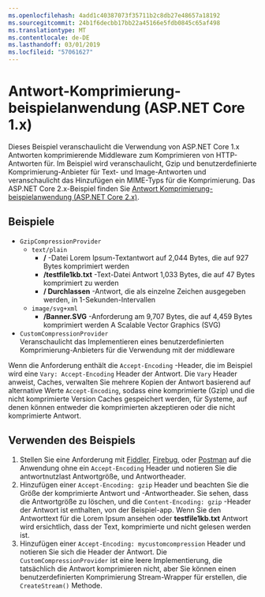 ```yaml
---
ms.openlocfilehash: 4add1c40387073f35711b2c8db27e48657a18192
ms.sourcegitcommit: 24b1f6decbb17bb22a45166e5fdb0845c65af498
ms.translationtype: MT
ms.contentlocale: de-DE
ms.lasthandoff: 03/01/2019
ms.locfileid: "57061627"
---
```

# <a name="response-compression-sample-application-aspnet-core-1x"></a>Antwort-Komprimierung-beispielanwendung (ASP.NET Core 1.x)

Dieses Beispiel veranschaulicht die Verwendung von ASP.NET Core 1.x Antworten komprimierende Middleware zum Komprimieren von HTTP-Antworten für. Im Beispiel wird veranschaulicht, Gzip und benutzerdefinierte Komprimierung-Anbieter für Text- und Image-Antworten und veranschaulicht das Hinzufügen ein MIME-Typs für die Komprimierung. Das ASP.NET Core 2.x-Beispiel finden Sie [Antwort Komprimierung-beispielanwendung (ASP.NET Core 2.x)](https://github.com/aspnet/Docs/tree/master/aspnetcore/performance/response-compression/samples/2.x).

## <a name="examples-in-this-sample"></a>Beispiele

* `GzipCompressionProvider`
  * `text/plain`
    * **/** -Datei Lorem Ipsum-Textantwort auf 2,044 Bytes, die auf 927 Bytes komprimiert werden
    * **/testfile1kb.txt** -Text-Datei Antwort 1,033 Bytes, die auf 47 Bytes komprimiert zu werden
    * **/ Durchlassen** -Antwort, die als einzelne Zeichen ausgegeben werden, in 1-Sekunden-Intervallen
  * `image/svg+xml`
    * **/Banner.SVG** -Anforderung am 9,707 Bytes, die auf 4,459 Bytes komprimiert werden A Scalable Vector Graphics (SVG)
* `CustomCompressionProvider`<br>Veranschaulicht das Implementieren eines benutzerdefinierten Komprimierung-Anbieters für die Verwendung mit der middleware

Wenn die Anforderung enthält die `Accept-Encoding` -Header, die im Beispiel wird eine `Vary: Accept-Encoding` Header der Antwort. Die `Vary` Header anweist, Caches, verwalten Sie mehrere Kopien der Antwort basierend auf alternative Werte `Accept-Encoding`, sodass eine komprimierte (Gzip) und die nicht komprimierte Version Caches gespeichert werden, für Systeme, auf denen können entweder die komprimierten akzeptieren oder die nicht komprimierte Antwort.

## <a name="using-the-sample"></a>Verwenden des Beispiels

1. Stellen Sie eine Anforderung mit [Fiddler](http://www.telerik.com/fiddler), [Firebug](http://getfirebug.com/), oder [Postman](https://www.getpostman.com/) auf die Anwendung ohne ein `Accept-Encoding` Header und notieren Sie die antwortnutzlast Antwortgröße, und Antwortheader.
1. Hinzufügen einer `Accept-Encoding: gzip` Header und beachten Sie die Größe der komprimierte Antwort und -Antwortheader. Sie sehen, dass die Antwortgröße zu löschen, und die `Content-Encoding: gzip` -Header der Antwort ist enthalten, von der Beispiel-app. Wenn Sie den Antworttext für die Lorem Ipsum ansehen oder **testfile1kb.txt** Antwort wird ersichtlich, dass der Text, komprimierte und nicht gelesen werden ist.
1. Hinzufügen einer `Accept-Encoding: mycustomcompression` Header und notieren Sie sich die Header der Antwort. Die `CustomCompressionProvider` ist eine leere Implementierung, die tatsächlich die Antwort komprimieren nicht, aber Sie können einen benutzerdefinierten Komprimierung Stream-Wrapper für erstellen, die `CreateStream()` Methode.
